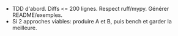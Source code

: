 ﻿- TDD d'abord. Diffs <= 200 lignes. Respect ruff/mypy. Générer README/exemples.
- Si 2 approches viables: produire A et B, puis bench et garder la meilleure.
